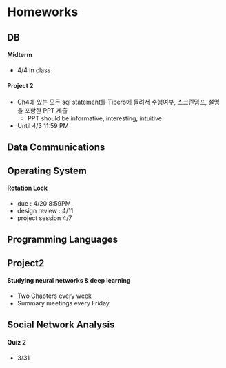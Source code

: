 # Homeworks

## DB

#### Midterm

* 4/4 in class

#### Project 2

* Ch4에 있는 모든 sql statement를 Tibero에 돌려서 수행여부, 스크린덤프, 설명을 포함한 PPT 제출
    * PPT should be informative, interesting, intuitive
* Until 4/3 11:59 PM

## Data Communications

## Operating System

#### Rotation Lock

* due : 4/20 8:59PM
* design review : 4/11
* project session 4/7

## Programming Languages

## Project2

#### Studying neural networks & deep learning

* Two Chapters every week
* Summary meetings every Friday

## Social Network Analysis

#### Quiz 2

* 3/31